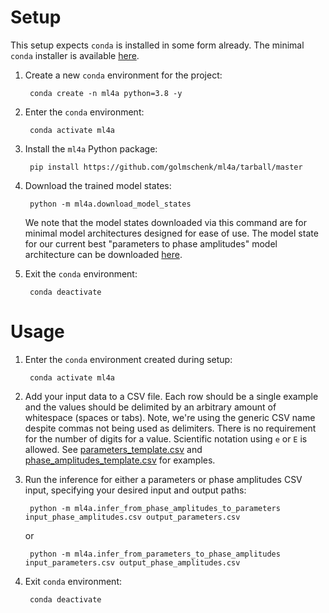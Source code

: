 # Setup
This setup expects `conda` is installed in some form already. The minimal `conda` installer is available [here](https://docs.conda.io/en/latest/miniconda.html).

1. Create a new `conda` environment for the project:

        conda create -n ml4a python=3.8 -y

2. Enter the `conda` environment:

        conda activate ml4a

3. Install the `ml4a` Python package:

        pip install https://github.com/golmschenk/ml4a/tarball/master

4. Download the trained model states:

        python -m ml4a.download_model_states

   We note that the model states downloaded via this command are for minimal model architectures designed for ease of use. The model state for our current best "parameters to phase amplitudes" model architecture can be downloaded [here](https://olmschenk-my.sharepoint.com/:f:/p/greg/EgNXsdvmyMlJg58-bEFS3_YBKcf5SDQpkKM1nEqVGWBt-A?e=L318gC).


5. Exit the `conda` environment:

        conda deactivate


# Usage
1. Enter the `conda` environment created during setup:

        conda activate ml4a

2. Add your input data to a CSV file. Each row should be a single example and the values should be delimited by an
   arbitrary amount of whitespace (spaces or tabs). Note, we're using the generic CSV name despite commas not being
   used as delimiters. There is no requirement for the number of digits for a value. Scientific notation using `e` or
   `E` is allowed. See [parameters_template.csv](parameters_template.csv) and
   [phase_amplitudes_template.csv](phase_amplitudes_template.csv) for examples.

3. Run the inference for either a parameters or phase amplitudes CSV input, specifying your desired input and output
   paths:

        python -m ml4a.infer_from_phase_amplitudes_to_parameters input_phase_amplitudes.csv output_parameters.csv

   or

        python -m ml4a.infer_from_parameters_to_phase_amplitudes input_parameters.csv output_phase_amplitudes.csv

4. Exit `conda` environment:

        conda deactivate
